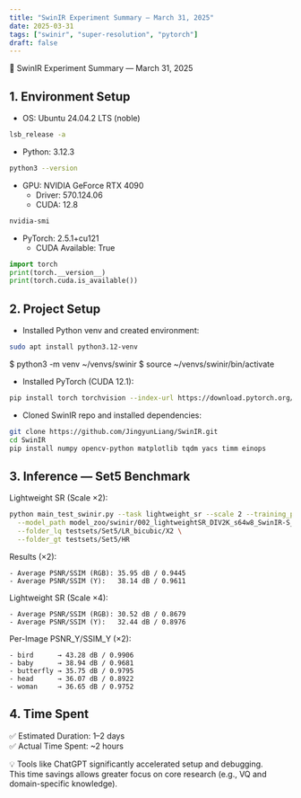 ```yaml
---
title: "SwinIR Experiment Summary — March 31, 2025"
date: 2025-03-31
tags: ["swinir", "super-resolution", "pytorch"]
draft: false
---
```


🧪 SwinIR Experiment Summary — March 31, 2025

## 1. Environment Setup
- OS: Ubuntu 24.04.2 LTS (noble)
```bash
lsb_release -a
```

- Python: 3.12.3
```bash
python3 --version
```

- GPU: NVIDIA GeForce RTX 4090
  - Driver: 570.124.06
  - CUDA: 12.8
```bash
nvidia-smi
```

- PyTorch: 2.5.1+cu121
  - CUDA Available: True
```python
import torch
print(torch.__version__)
print(torch.cuda.is_available())
```

## 2. Project Setup
- Installed Python venv and created environment:
```bash
sudo apt install python3.12-venv
```
  $ python3 -m venv ~/venvs/swinir
  $ source ~/venvs/swinir/bin/activate

- Installed PyTorch (CUDA 12.1):
```bash
pip install torch torchvision --index-url https://download.pytorch.org/whl/cu121
```

- Cloned SwinIR repo and installed dependencies:
```bash
git clone https://github.com/JingyunLiang/SwinIR.git
cd SwinIR
pip install numpy opencv-python matplotlib tqdm yacs timm einops
```

## 3. Inference — Set5 Benchmark

Lightweight SR (Scale ×2):
```bash
python main_test_swinir.py --task lightweight_sr --scale 2 --training_patch_size 64 \
  --model_path model_zoo/swinir/002_lightweightSR_DIV2K_s64w8_SwinIR-S_x2.pth \
  --folder_lq testsets/Set5/LR_bicubic/X2 \
  --folder_gt testsets/Set5/HR
```

Results (×2):
```text
- Average PSNR/SSIM (RGB): 35.95 dB / 0.9445
- Average PSNR/SSIM (Y):   38.14 dB / 0.9611
```

Lightweight SR (Scale ×4):

```text
- Average PSNR/SSIM (RGB): 30.52 dB / 0.8679
- Average PSNR/SSIM (Y):   32.44 dB / 0.8976
```

Per-Image PSNR_Y/SSIM_Y (×2):
```text
- bird      → 43.28 dB / 0.9906
- baby      → 38.94 dB / 0.9681
- butterfly → 35.75 dB / 0.9795
- head      → 36.07 dB / 0.8922
- woman     → 36.65 dB / 0.9752
```

## 4. Time Spent

✅ Estimated Duration: 1–2 days  
✅ Actual Time Spent: ~2 hours  

💡 Tools like ChatGPT significantly accelerated setup and debugging.  
This time savings allows greater focus on core research (e.g., VQ and domain-specific knowledge).